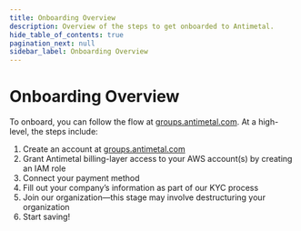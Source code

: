 ```yaml
---
title: Onboarding Overview
description: Overview of the steps to get onboarded to Antimetal.
hide_table_of_contents: true
pagination_next: null
sidebar_label: Onboarding Overview
---
```


# Onboarding Overview

To onboard, you can follow the flow at [groups.antimetal.com](https://groups.antimetal.com). At a high-level, the steps include:

1. Create an account at [groups.antimetal.com](https://groups.antimetal.com)
2. Grant Antimetal billing-layer access to your AWS account(s) by creating an IAM role
3. Connect your payment method
4. Fill out your company’s information as part of our KYC process
5. Join our organization—this stage may involve destructuring your organization
6. Start saving!
